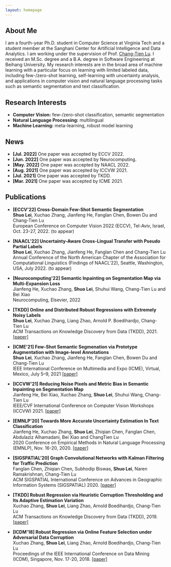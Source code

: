 ```yaml
---
layout: homepage
---
```


## About Me

I am a fourth-year Ph.D. student in Computer Science at Virginia Tech and a student member at the Sanghani Center for Artificial Intelligence and Data Analytics. I am working under the supervision of Prof. [Chang-Tien Lu](https://people.cs.vt.edu/ctlu/). I received an M.Sc. degree and a B.A. degree in Software Engineering at Beihang University. My research interests are in the broad area of machine learning with a particular focus on learning with limited labeled data, including few-/zero-shot learning, self-learning with uncertainty analysis, and applications in computer vision and natural language processing tasks such as semantic segmentation and text classification. 

## Research Interests

- **Computer Vision:** few-/zero-shot classification, semantic segmentation
- **Natural Language Processing:** multilingual
- **Machine Learning:** meta-learning, robust model learning

## News

- **[Jul. 2022]** One paper was accepted by ECCV 2022.
- **[Jun. 2022]** One paper was accepted by Neurocomputing.
- **[May. 2022]** One paper was accepted by NAACL 2022.
- **[Aug. 2021]** One paper was accepted by ICCVW 2021.
- **[Jul. 2021]** One paper was accepted by TKDD.
- **[Mar. 2021]** One paper was accepted by ICME 2021.

## Publications

[comment]: <> (First Author)
- **[ECCV'22] Cross-Domain Few-Shot Semantic Segmentation**
  <br>
  **Shuo Lei**, Xuchao Zhang, Jianfeng He, Fanglan Chen, Bowen Du and Chang-Tien Lu
  <br>
  European Conference on Computer Vision 2022 (ECCV), Tel-Aviv, Israel, Oct. 23-27, 2022. (to appear)
  <br>
  
- **[NAACL'22] Uncertainty-Aware Cross-Lingual Transfer with Pseudo Partial Labels**
  <br>
  **Shuo Lei**, Xuchao Zhang, Jianfeng He, Fanglan Chen and Chang-Tien Lu
  <br>
  Annual Conference of the North American Chapter of the Association for Computational Linguistics (Findings of NAACL'22), Seattle, Washington, USA, July 2022. (to appear)
  <br>
  
- **[Neurocomputing'22] Semantic Inpainting on Segmentation Map via Multi-Expansion Loss**
  <br>
  Jianfeng He, Xuchao Zhang, **Shuo Lei**, Shuhui Wang, Chang-Tien Lu and Bei Xiao
  <br>
  Neurocomputing, Elsevier, 2022
  <br>
  
- **[TKDD] Online and Distributed Robust Regressions with Extremely Noisy Labels**
  <br>
  **Shuo Lei**, Xuchao Zhang, Liang Zhao, Arnold P. Boedihardjo, Chang-Tien Lu  <br>
  ACM Transactions on Knowledge Discovery from Data (TKDD), 2021. [\[paper\]](https://dl.acm.org/doi/pdf/10.1145/3473038)
  <br>

- **[ICME'21] Few-Shot Semantic Segmenation via Prototype Augmentation with Image-level Annotations**
  <br>
  **Shuo Lei**, Xuchao Zhang, Jianfeng He, Fanglan Chen, Bowen Du and Chang-Tien Lu
  <br>
  IEEE International Conference on Multimedia and Expo (ICME), Virtual, Mexico, July 5–9, 2021 [\[paper\]](https://arxiv.org/pdf/2007.01496.pdf)
  <br>

- **[ICCVW'21] Reducing Noise Pixels and Metric Bias in Semantic Inpainting on Segmentation Map**
   <br>
   Jianfeng He, Bei Xiao, Xuchao Zhang, **Shuo Lei**, Shuhui Wang, Chang-Tien Lu
   <br>
   IEEE/CVF International Conference on Computer Vision Workshops (ICCVW) 2021. [\[paper\]](https://people.cs.vt.edu/ctlu/Publication/2021/ICCV-ICCVW-He-2021.pdf)
   <br>

- **[EMNLP'20] Towards More Accurate Uncertainty Estimation In Text Classification**
  <br>
  Jianfeng He, Xuchao Zhang, **Shuo Lei**, Zhiqian Chen, Fanglan Chen, Abdulaziz Alhamadani, Bei Xiao and ChangTien Lu
  <br>
  2020 Conference on Empirical Methods in Natural Language Processing (EMNLP), Nov. 16-20, 2020. [\[paper\]](https://aclanthology.org/2020.emnlp-main.671.pdf)
  <br>

- **[SIGSPATIAL'20] Graph Convolutional Networks with Kalman Filtering for Traffic Prediction**
  <br>
  Fanglan Chen, Zhiqian Chen, Subhodip Biswas, **Shuo Lei**, Naren Ramakrishnan, Chang-Tien Lu
  <br>
  ACM SIGSPATIAL International Conference on Advances in Geographic Information Systems (SIGSPATIAL) 2020. [\[paper\]](https://dl.acm.org/doi/pdf/10.1145/3397536.3422257)
  <br>

- **[TKDD] Robust Regression via Heuristic Corruption Thresholding and Its Adaptive Estimation Variation**
  <br>
  Xuchao Zhang, **Shuo Lei**, Liang Zhao, Arnold Boedihardjo, Chang-Tien Lu
  <br>
  ACM Transactions on Knowledge Discovery from Data (TKDD), 2019. [\[paper\]](https://xuczhang.github.io/papers/tkdd19_rhct.pdf)
  <br>

- **[ICDM'18] Robust Regression via Online Feature Selection under Adversarial Data Corruption**
  <br>
  Xuchao Zhang, **Shuo Lei**, Liang Zhao, Arnold Boedihardjo, Chang-Tien Lu
  <br>
  Proceedings of the IEEE International Conference on Data Mining (ICDM), Singapore, Nov. 17-20, 2018. [\[paper\]](https://xuczhang.github.io/papers/icdm18_roofs.pdf) 
  <br>
